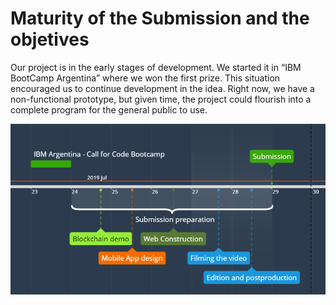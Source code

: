 # Maturity of the Submission and the objetives
Our project is in the early stages of development. We started it in “IBM BootCamp Argentina” where we won the first prize. This situation encouraged us to continue development in the idea. Right now, we have a non-functional prototype, but given time, the project could flourish into a complete program for the general public to use.

![alt text](timeline.PNG "How did we get here?")
